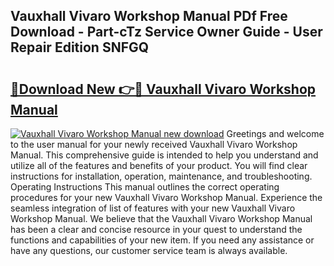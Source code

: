 ## Vauxhall Vivaro Workshop Manual PDf Free Download - Part-cTz Service Owner Guide - User Repair Edition SNFGQ

# <h2><a href="http://cf29081.oget.top/?id=Vauxhall+Vivaro+Workshop+Manual">🔗Download New 👉🔴 Vauxhall Vivaro Workshop Manual</a></h2>

[![Vauxhall Vivaro Workshop Manual new download](https://i.imgur.com/5g1atiW.png)](http://cf29081.oget.top/?id=Vauxhall+Vivaro+Workshop+Manual)
Greetings and welcome to the user manual for your newly received Vauxhall Vivaro Workshop Manual. This comprehensive guide is intended to help you understand and utilize all of the features and benefits of your product. You will find clear instructions for installation, operation, maintenance, and troubleshooting. Operating Instructions This manual outlines the correct operating procedures for your new Vauxhall Vivaro Workshop Manual. Experience the seamless integration of list of features with your new Vauxhall Vivaro Workshop Manual. We believe that the Vauxhall Vivaro Workshop Manual has been a clear and concise resource in your quest to understand the functions and capabilities of your new item. If you need any assistance or have any questions, our customer service team is always available.
